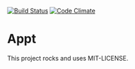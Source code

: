 [![Build Status](https://travis-ci.org/paultyng/appt.svg)](https://travis-ci.org/paultyng/appt)
[![Code Climate](https://codeclimate.com/github/paultyng/appt/badges/gpa.svg)](https://codeclimate.com/github/paultyng/appt)

# Appt



This project rocks and uses MIT-LICENSE.
